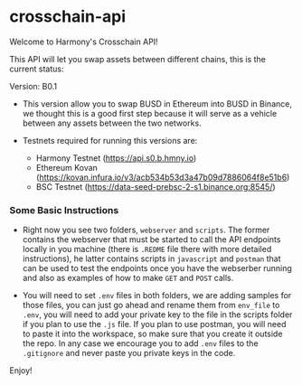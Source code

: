 # crosschain-api
Welcome to Harmony's Crosschain API!

This API will let you swap assets between different chains, this is the current status:

Version: B0.1

* This version allow you to swap BUSD in Ethereum into BUSD in Binance, we thought this is a good first step because it will serve as a vehicle between any assets between the two networks.

* Testnets required for running this versions are:

    * Harmony Testnet (https://api.s0.b.hmny.io)
    * Ethereum Kovan (https://kovan.infura.io/v3/acb534b53d3a47b09d7886064f8e51b6)
    * BSC Testnet (https://data-seed-prebsc-2-s1.binance.org:8545/)

### Some Basic Instructions

* Right now you see two folders, `webserver` and `scripts`. The former contains the webserver that must be started to call the API endpoints locally in you machine (there is `.REDME` file there with more detailed instructions), he latter contains scripts in `javascript` and `postman` that can be used to test the endpoints once you have the webserber running and also as examples of how to make `GET` and `POST` calls.

* You will need to set `.env` files in both folders, we are adding samples for those files, you can just go ahead and rename them from `env_file` to `.env`, you will need to add your private key to the file in the scripts folder if you plan to use the `.js` file. If you plan to use postman, you will need to paste it into the workspace, so make sure that you create it outside the repo. In any case we encourage you to add `.env` files to the `.gitignore` and never paste you private keys in the code. 

Enjoy!